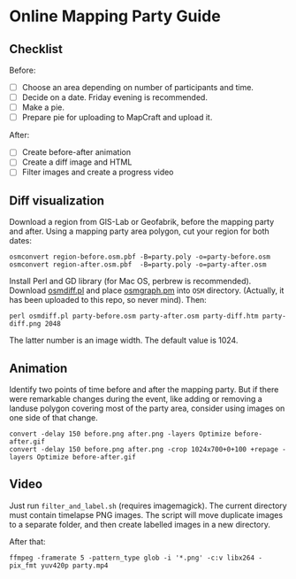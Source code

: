 # Online Mapping Party Guide

## Checklist

Before:

* [ ] Choose an area depending on number of participants and time.
* [ ] Decide on a date. Friday evening is recommended.
* [ ] Make a pie.
* [ ] Prepare pie for uploading to MapCraft and upload it.

After:

* [ ] Create before-after animation
* [ ] Create a diff image and HTML
* [ ] Filter images and create a progress video

## Diff visualization

Download a region from GIS-Lab or Geofabrik, before the mapping party and after.
Using a mapping party area polygon, cut your region for both dates:

    osmconvert region-before.osm.pbf -B=party.poly -o=party-before.osm
    osmconvert region-after.osm.pbf  -B=party.poly -o=party-after.osm

Install Perl and GD library (for Mac OS, perbrew is recommended). Download [osmdiff.pl](http://wiki.openstreetmap.org/wiki/Osmdiff#Download_and_Hints)
and place [osmgraph.pm](http://wiki.openstreetmap.org/wiki/Osmgraph.pm#Download) into `OSM` directory.
(Actually, it has been uploaded to this repo, so never mind).
Then:

    perl osmdiff.pl party-before.osm party-after.osm party-diff.htm party-diff.png 2048

The latter number is an image width. The default value is 1024.

## Animation

Identify two points of time before and after the mapping party. But if there were remarkable changes during
the event, like adding or removing a landuse polygon covering most of the party area, consider using
images on one side of that change.

    convert -delay 150 before.png after.png -layers Optimize before-after.gif
    convert -delay 150 before.png after.png -crop 1024x700+0+100 +repage -layers Optimize before-after.gif

## Video

Just run `filter_and_label.sh` (requires imagemagick). The current directory must contain timelapse PNG images.
The script will move duplicate images to a separate folder, and then create labelled images in a new directory.

After that:

    ffmpeg -framerate 5 -pattern_type glob -i '*.png' -c:v libx264 -pix_fmt yuv420p party.mp4
